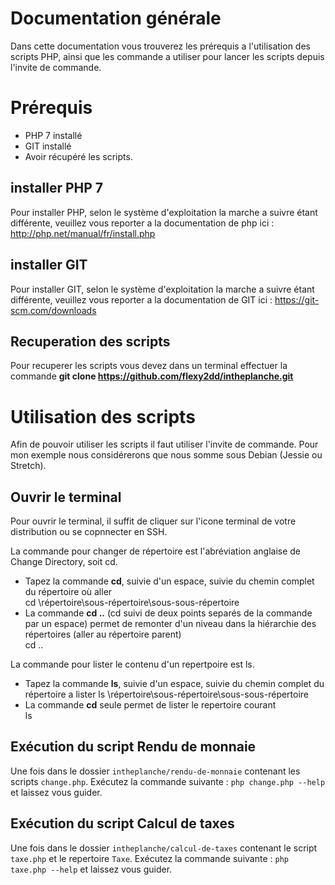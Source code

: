 # Documentation générale

Dans cette documentation vous trouverez les prérequis a l'utilisation des scripts PHP, ainsi que les commande a utiliser pour lancer les scripts depuis l'invite de commande.

# Prérequis

* PHP 7 installé
* GIT installé
* Avoir récupéré les scripts.

## installer PHP 7 

Pour installer PHP, selon le système d'exploitation la marche a suivre étant différente, veuillez vous reporter a la documentation de php ici : http://php.net/manual/fr/install.php

## installer GIT 
Pour installer GIT, selon le système d'exploitation la marche a suivre étant différente, veuillez vous reporter a la documentation de GIT ici : https://git-scm.com/downloads

## Recuperation des scripts

Pour recuperer les scripts vous devez dans un terminal effectuer la commande **git clone https://github.com/flexy2dd/intheplanche.git**

# Utilisation des scripts

Afin de pouvoir utiliser les scripts il faut utiliser l'invite de commande.
Pour mon exemple nous considérerons que nous somme sous Debian (Jessie ou Stretch).

## Ouvrir le terminal

Pour ouvrir le terminal, il suffit de cliquer sur l'icone terminal de votre distribution ou se copnnecter en SSH.

La commande pour changer de répertoire est l'abréviation anglaise de Change Directory, soit cd.

-   Tapez la commande  **cd**, suivie d'un espace, suivie du chemin complet du répertoire où aller  
    cd \répertoire\sous-répertoire\sous-sous-répertoire
-   La commande  **cd ..**  (cd suivi de deux points separés de la commande par un espace) permet de remonter d'un niveau dans la hiérarchie des répertoires (aller au répertoire parent)  
    cd ..

La commande pour lister le contenu d'un repertpoire est ls.

-   Tapez la commande  **ls**, suivie d'un espace, suivie du chemin complet du répertoire a lister
    ls \répertoire\sous-répertoire\sous-sous-répertoire
-   La commande  **cd** seule permet de lister le repertoire courant  
    ls

## Exécution du script Rendu de monnaie

Une fois dans le dossier `intheplanche/rendu-de-monnaie` contenant les scripts `change.php`.
Exécutez la commande suivante : `php change.php --help` et laissez vous guider.

## Exécution du script Calcul de taxes

Une fois dans le dossier `intheplanche/calcul-de-taxes` contenant le script `taxe.php` et le repertoire `Taxe`.
Exécutez la commande suivante : `php taxe.php --help` et laissez vous guider.
